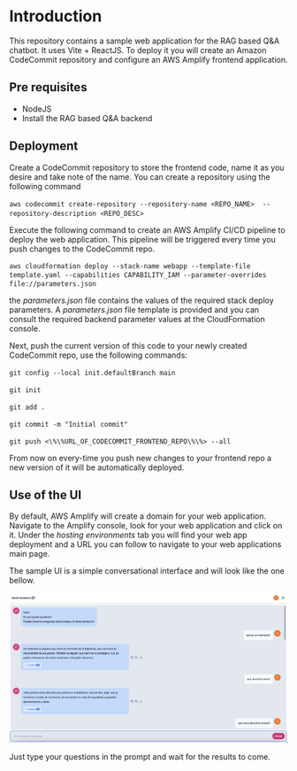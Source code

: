 # Introduction

This repository contains a sample web application for the RAG based Q&A chatbot. It uses Vite + ReactJS. To deploy it you will create an Amazon CodeCommit repository and configure an AWS Amplify frontend application.

## Pre requisites

- NodeJS
- Install the RAG based Q&A backend

## Deployment

Create a CodeCommit repository to store the frontend code, name it as you desire and take note of the name. You can create a repository using the following command

`aws codecommit create-repository --repository-name <REPO_NAME> 
--repository-description <REPO_DESC>`

Execute the following command to create an AWS Amplify CI/CD pipeline to deploy the web application. This pipeline will be triggered every time you push changes to the CodeCommit repo.

```
aws cloudformation deploy --stack-name webapp --template-file template.yaml --capabilities CAPABILITY_IAM --parameter-overrides file://parameters.json
```

the *parameters.json* file contains the values of the required stack deploy parameters. A *parameters.json* file template is provided and you can consult the required backend parameter values at the CloudFormation console.

Next, push the current version of this code to your newly created CodeCommit repo, use the following commands:


`git config --local init.defaultBranch main`

`git init`

`git add .`

`git commit -m "Initial commit"`

`git push <\%\%URL_OF_CODECOMMIT_FRONTEND_REPO\%\%> --all`

From now on every-time you push new changes to your frontend repo a new version of it will be automatically deployed.

## Use of the UI

By default, AWS Amplify will create a domain for your web application. Navigate to the Amplify console, look for your web application and click on it. Under the *hosting environments* tab you will find your web app deployment and a URL you can follow to navigate to your web applications main page.

The sample UI is a simple conversational interface and will look like the one bellow.

![alt text](readme_assets/sample_ui.png)

Just type your questions in the prompt and wait for the results to come.
